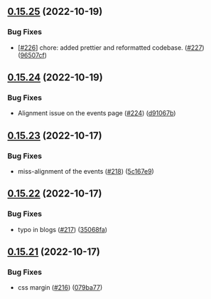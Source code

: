 ## [0.15.25](https://github.com/thecyberworld/thecyberhub.org/compare/v0.15.24...v0.15.25) (2022-10-19)


### Bug Fixes

* [[#226](https://github.com/thecyberworld/thecyberhub.org/issues/226)] chore: added prettier and reformatted codebase. ([#227](https://github.com/thecyberworld/thecyberhub.org/issues/227)) ([96507cf](https://github.com/thecyberworld/thecyberhub.org/commit/96507cf726d8de224bb9d38c7c5e9c3d1adce920))



## [0.15.24](https://github.com/thecyberworld/thecyberhub.org/compare/v0.15.23...v0.15.24) (2022-10-19)


### Bug Fixes

* Alignment issue on the events page ([#224](https://github.com/thecyberworld/thecyberhub.org/issues/224)) ([d91067b](https://github.com/thecyberworld/thecyberhub.org/commit/d91067b35a17f5f1b1010f604f0690f0b2f93441))



## [0.15.23](https://github.com/thecyberworld/thecyberhub.org/compare/v0.15.22...v0.15.23) (2022-10-17)


### Bug Fixes

* miss-alignment of the events ([#218](https://github.com/thecyberworld/thecyberhub.org/issues/218)) ([5c167e9](https://github.com/thecyberworld/thecyberhub.org/commit/5c167e99286293361efd6609f58cd1f6efc1c567))



## [0.15.22](https://github.com/thecyberworld/thecyberhub.org/compare/v0.15.21...v0.15.22) (2022-10-17)


### Bug Fixes

* typo in blogs ([#217](https://github.com/thecyberworld/thecyberhub.org/issues/217)) ([35068fa](https://github.com/thecyberworld/thecyberhub.org/commit/35068fa07d805c5ca2c6db075bf546250b17a935))



## [0.15.21](https://github.com/thecyberworld/thecyberhub.org/compare/v0.15.20...v0.15.21) (2022-10-17)


### Bug Fixes

* css margin ([#216](https://github.com/thecyberworld/thecyberhub.org/issues/216)) ([079ba77](https://github.com/thecyberworld/thecyberhub.org/commit/079ba77fddf55a0dda41d3430a517677e6e3a4bc))



